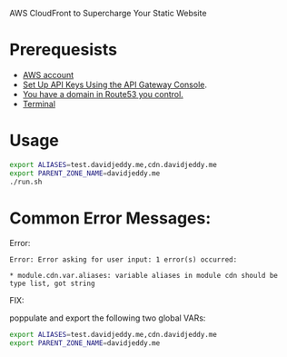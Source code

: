 AWS CloudFront to Supercharge Your Static Website


# Prerequesists

- [AWS account](https://aws.amazon.com/)
- [Set Up API Keys Using the API Gateway Console](https://docs.aws.amazon.com/apigateway/latest/developerguide/api-gateway-setup-api-key-with-console.html).
- [You have a domain in Route53 you control.](https://aws.amazon.com/route53/)
- [Terminal](https://en.wikipedia.org/wiki/Linux_console)

# Usage

```bash
export ALIASES=test.davidjeddy.me,cdn.davidjeddy.me
export PARENT_ZONE_NAME=davidjeddy.me
./run.sh
```

# Common Error Messages:


Error:

```
Error: Error asking for user input: 1 error(s) occurred:

* module.cdn.var.aliases: variable aliases in module cdn should be type list, got string
```

FIX:

poppulate and export  the following two global VARs:

``` bash
export ALIASES=test.davidjeddy.me,cdn.davidjeddy.me
export PARENT_ZONE_NAME=davidjeddy.me
```